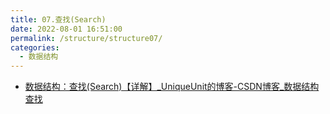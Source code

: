 ```yaml
---
title: 07.查找(Search)
date: 2022-08-01 16:51:00
permalink: /structure/structure07/
categories: 
  - 数据结构
---
```


- [数据结构：查找(Search)【详解】_UniqueUnit的博客-CSDN博客_数据结构查找](https://blog.csdn.net/Real_Fool_/article/details/114359564)